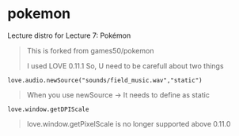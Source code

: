 # pokemon
Lecture distro for Lecture 7: Pokémon

> This is forked from games50/pokemon
>
> I used LOVE 0.11.1 So, U need to be carefull about two things

```
love.audio.newSource("sounds/field_music.wav","static")
```
>
>When you use newSource -> It needs to define as static
>
```
love.window.getDPIScale
```
>
> love.window.getPixelScale is no longer supported above 0.11.0
>
